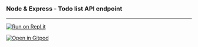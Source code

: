 ### Node & Express - Todo list API endpoint
---

[![Run on Repl.it](https://repl.it/badge/github/mheerspink75/express-api-endpoint)](https://repl.it/github/mheerspink75/express-api-endpoint)

[![Open in Gitpod](https://gitpod.io/button/open-in-gitpod.svg)](https://gitpod.io#snapshot/5773f466-d76e-4487-9aa1-b702d7b12439)


